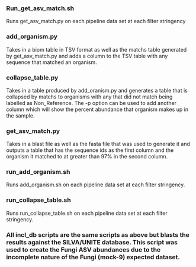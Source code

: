 ### Run_get_asv_match.sh
Runs get_asv_match.py on each pipeline data set at each filter stringency
### add_organism.py
Takes in a biom table in TSV format as well as the matchs table generated by get_asv_match.py and adds a column to the TSV table with any sequence that matched an organism.
### collapse_table.py
Takes in a table produced by add_oranism.py and generates a table that is collapsed by matchs to organisms with any that did not match being labelled as Non_Reference. The -p option can be used to add another column which will show the percent abundance that organism makes up in the sample. 
### get_asv_match.py
Takes in a blast file as well as the fasta file that was used to generate it and outputs a table that has the sequence ids as the first column and the organism it matched to at greater than 97% in the second column.
### run_add_organism.sh
Runs add_organism.sh on each pipeline data set at each filter stringency.
### run_collapse_table.sh
Runs run_collapse_table.sh on each pipeline data set at each filter stringency.

### All incl_db scripts are the same scripts as above but blasts the results against the SILVA/UNITE database. This script was used to create the Fungi ASV abundances due to the incomplete nature of the Fungi (mock-9) expected dataset. 
